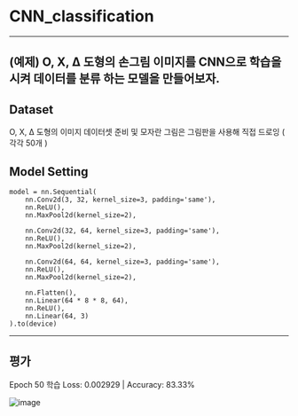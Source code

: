 # **CNN_classification**

------------------------

## **(예제) O, X, Δ 도형의 손그림 이미지를 CNN으로 학습을 시켜 데이터를 분류 하는 모델을 만들어보자.**

## **Dataset**
O, X, Δ 도형의 이미지 데이터셋 준비 및 모자란 그림은 그림판을 사용해 직접 드로잉 ( 각각 50개 )

## **Model Setting**

```
model = nn.Sequential(
    nn.Conv2d(3, 32, kernel_size=3, padding='same'),
    nn.ReLU(),
    nn.MaxPool2d(kernel_size=2),

    nn.Conv2d(32, 64, kernel_size=3, padding='same'),
    nn.ReLU(),
    nn.MaxPool2d(kernel_size=2),

    nn.Conv2d(64, 64, kernel_size=3, padding='same'),
    nn.ReLU(),
    nn.MaxPool2d(kernel_size=2),

    nn.Flatten(),
    nn.Linear(64 * 8 * 8, 64),
    nn.ReLU(),
    nn.Linear(64, 3)
).to(device)
```

----------

## **평가**

Epoch 50 학습
Loss: 0.002929 | Accuracy: 83.33%

![image](https://github.com/Songysp/CNN/assets/156406181/cf66e529-8718-4e8d-ab13-44edb3e28d8b)
